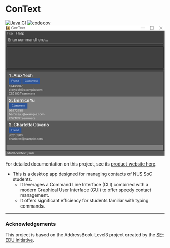 # ConText

[![Java CI](https://github.com/AY2324S1-CS2103-W14-3/tp/actions/workflows/gradle.yml/badge.svg)](https://github.com/AY2324S1-CS2103-W14-3/tp/actions/workflows/gradle.yml)
[![codecov](https://codecov.io/gh/AY2324S1-CS2103-W14-3/tp/graph/badge.svg?token=KT7MNHKALX)](https://codecov.io/gh/AY2324S1-CS2103-W14-3/tp)
![](./docs/images/Ui.png)

For detailed documentation on this project, see its [product website here](https://ay2324s1-cs2103-w14-3.github.io/tp/).


* This is a desktop app designed for managing contacts of NUS SoC students.  
  * It leverages a Command Line Interface (CLI) combined with a modern Graphical User Interface (GUI) to offer speedy contact management. 
  * It offers significant efficiency for students familiar with typing commands. 

---

### Acknowledgements

This project is based on the AddressBook-Level3 project created by the [SE-EDU initiative](https://se-education.org).

